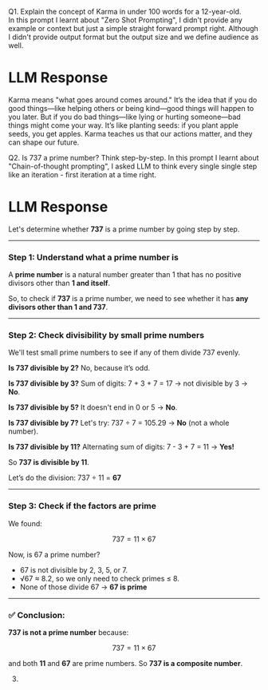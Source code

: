 Q1. Explain the concept of Karma in under 100 words for a 12-year-old. <br>
    In this prompt I learnt about "Zero Shot Prompting", I didn't provide any example or context but just a simple straight forward prompt right. 
    Although I didn't provide output format but the output size and we define audience as well.
    
# LLM Response <br>
Karma means "what goes around comes around." It’s the idea that if you do good things—like helping others or being kind—good things will happen to you later. But if you do bad things—like lying or hurting someone—bad things might come your way. It’s like planting seeds: if you plant apple seeds, you get apples. Karma teaches us that our actions matter, and they can shape our future.



Q2. Is 737 a prime number? Think step-by-step.
    In this prompt I learnt about "Chain-of-thought prompting", I asked LLM to think every single single step like an iteration - first iteration at a time right. <br>
# LLM Response <br>
Let's determine whether **737** is a prime number by going step by step.

---

### **Step 1: Understand what a prime number is**

A **prime number** is a natural number greater than 1 that has no positive divisors other than **1 and itself**.

So, to check if **737** is a prime number, we need to see whether it has **any divisors other than 1 and 737**.

---

### **Step 2: Check divisibility by small prime numbers**

We'll test small prime numbers to see if any of them divide 737 evenly.

**Is 737 divisible by 2?**
No, because it’s odd.

**Is 737 divisible by 3?**
Sum of digits: 7 + 3 + 7 = 17 → not divisible by 3 → **No**.

**Is 737 divisible by 5?**
It doesn't end in 0 or 5 → **No**.

**Is 737 divisible by 7?**
Let's try:
737 ÷ 7 = 105.29 → **No** (not a whole number).

**Is 737 divisible by 11?**
Alternating sum of digits: 7 - 3 + 7 = 11 → **Yes!**

So **737 is divisible by 11**.

Let’s do the division:
737 ÷ 11 = **67**

---

### **Step 3: Check if the factors are prime**

We found:

$$
737 = 11 \times 67
$$

Now, is 67 a prime number?

* 67 is not divisible by 2, 3, 5, or 7.
* √67 ≈ 8.2, so we only need to check primes ≤ 8.
* None of those divide 67 → **67 is prime**

---

### ✅ **Conclusion**:

**737 is not a prime number** because:

$$
737 = 11 \times 67
$$

and both **11** and **67** are prime numbers. So **737 is a composite number**.

3. 
                    